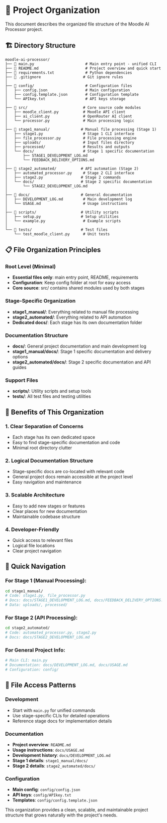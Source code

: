 # 📁 Project Organization

This document describes the organized file structure of the Moodle AI Processor project.

## 🏗️ Directory Structure

```
moodle-ai-processor/
├── 📄 main.py                       # Main entry point - unified CLI
├── 📄 README.md                     # Project overview and quick start
├── 📄 requirements.txt              # Python dependencies
├── 📄 .gitignore                   # Git ignore rules
│
├── 📁 config/                       # Configuration files
│   ├── config.json                 # Main configuration
│   ├── config.template.json        # Configuration template
│   └── APIkey.txt                  # API keys storage
│
├── 📁 src/                         # Core source code modules
│   ├── moodle_client.py           # Moodle API client
│   ├── ai_client.py               # OpenRouter AI client
│   └── processor.py               # Main processing logic
│
├── 📁 stage1_manual/              # Manual file processing (Stage 1)
│   ├── stage1.py                  # Stage 1 CLI interface
│   ├── file_processor.py          # File processing engine
│   ├── uploads/                   # Input files directory
│   ├── processed/                 # Results and outputs
│   └── docs/                      # Stage 1 specific documentation
│       ├── STAGE1_DEVELOPMENT_LOG.md
│       └── FEEDBACK_DELIVERY_OPTIONS.md
│
├── 📁 stage2_automated/           # API automation (Stage 2)
│   ├── automated_processor.py     # Stage 2 CLI interface
│   ├── stage2.py                 # Stage 2 commands
│   └── docs/                     # Stage 2 specific documentation
│       └── STAGE2_DEVELOPMENT_LOG.md
│
├── 📁 docs/                       # General documentation
│   ├── DEVELOPMENT_LOG.md         # Main development log
│   └── USAGE.md                   # Usage instructions
│
├── 📁 scripts/                    # Utility scripts
│   ├── setup.py                  # Setup utilities
│   └── example.py                 # Example scripts
│
└── 📁 tests/                      # Test files
    └── test_moodle_client.py      # Unit tests
```

## 📋 File Organization Principles

### Root Level (Minimal)
- **Essential files only**: main entry point, README, requirements
- **Configuration**: Keep config folder at root for easy access
- **Core source**: src/ contains shared modules used by both stages

### Stage-Specific Organization
- **stage1_manual/**: Everything related to manual file processing
- **stage2_automated/**: Everything related to API automation
- **Dedicated docs/**: Each stage has its own documentation folder

### Documentation Structure
- **docs/**: General project documentation and main development log
- **stage1_manual/docs/**: Stage 1 specific documentation and delivery options
- **stage2_automated/docs/**: Stage 2 specific documentation and API guides

### Support Files
- **scripts/**: Utility scripts and setup tools
- **tests/**: All test files and testing utilities

## 🎯 Benefits of This Organization

### 1. **Clear Separation of Concerns**
- Each stage has its own dedicated space
- Easy to find stage-specific documentation and code
- Minimal root directory clutter

### 2. **Logical Documentation Structure**
- Stage-specific docs are co-located with relevant code
- General project docs remain accessible at the project level
- Easy navigation and maintenance

### 3. **Scalable Architecture**
- Easy to add new stages or features
- Clear places for new documentation
- Maintainable codebase structure

### 4. **Developer-Friendly**
- Quick access to relevant files
- Logical file locations
- Clear project navigation

## 🚀 Quick Navigation

### For Stage 1 (Manual Processing):
```bash
cd stage1_manual/
# Code: stage1.py, file_processor.py
# Docs: docs/STAGE1_DEVELOPMENT_LOG.md, docs/FEEDBACK_DELIVERY_OPTIONS.md
# Data: uploads/, processed/
```

### For Stage 2 (API Processing):
```bash
cd stage2_automated/  
# Code: automated_processor.py, stage2.py
# Docs: docs/STAGE2_DEVELOPMENT_LOG.md
```

### For General Project Info:
```bash
# Main CLI: main.py
# Documentation: docs/DEVELOPMENT_LOG.md, docs/USAGE.md
# Configuration: config/
```

## 📝 File Access Patterns

### Development
- Start with `main.py` for unified commands
- Use stage-specific CLIs for detailed operations
- Reference stage docs for implementation details

### Documentation
- **Project overview**: `README.md`
- **Usage instructions**: `docs/USAGE.md` 
- **Development history**: `docs/DEVELOPMENT_LOG.md`
- **Stage 1 details**: `stage1_manual/docs/`
- **Stage 2 details**: `stage2_automated/docs/`

### Configuration
- **Main config**: `config/config.json`
- **API keys**: `config/APIkey.txt`
- **Templates**: `config/config.template.json`

This organization provides a clean, scalable, and maintainable project structure that grows naturally with the project's needs.
